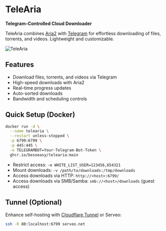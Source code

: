 # TeleAria

**Telegram-Controlled Cloud Downloader**

TeleAria combines [Aria2](https://aria2.github.io/) with [Telegram](https://telegram.org/) for effortless downloading of files, torrents, and videos. Lightweight and customizable.

![TeleAria](https://github.com/user-attachments/assets/8f1165c5-f880-4efb-96aa-af9cfb8a4a49)

## Features

- Download files, torrents, and videos via Telegram
- High-speed downloads with Aria2
- Real-time progress updates
- Auto-sorted downloads
- Bandwidth and scheduling controls

## Quick Setup (Docker)

```bash
docker run -d \
  --name telearia \
  --restart unless-stopped \
  -p 6799:6799 \
  -p 445:445 \
  -e TELEGRAMBOT=Your-Telegram-Bot-Token \
  ghcr.io/besoeasy/telearia:main
```

- Restrict access: `-e WHITE_LIST_USER=123456,654321`
- Mount downloads: `-v /path/to/downloads:/tmp/downloads`
- Access downloads via HTTP: `http://<host>:6799/`
- Access downloads via SMB/Samba: `smb://<host>/downloads` (guest access)

## Tunnel (Optional)

Enhance self-hosting with [Cloudflare Tunnel](https://developers.cloudflare.com/cloudflare-one/connections/connect-apps/) or Serveo:

```bash
ssh -R 80:localhost:6799 serveo.net
```
